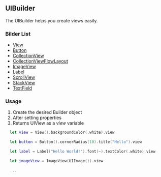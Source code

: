 ## UIBuilder
The UIBuilder helps you create views easily.

### Bilder List
- [View](https://github.com/cheonsong/UIBuilder/blob/master/UIBuilder/View.swift)
- [Button](https://github.com/cheonsong/UIBuilder/blob/master/UIBuilder/Button.swift)
- [CollectionView](https://github.com/cheonsong/UIBuilder/blob/master/UIBuilder/CollectionView.swift)
- [CollectionViewFlowLayout](https://github.com/cheonsong/UIBuilder/blob/master/UIBuilder/CollectionViewFlowLayout.swift)
- [ImageView](https://github.com/cheonsong/UIBuilder/blob/master/UIBuilder/ImageView.swift)
- [Label](https://github.com/cheonsong/UIBuilder/blob/master/UIBuilder/Label.swift)
- [ScrollView](https://github.com/cheonsong/UIBuilder/blob/master/UIBuilder/ScrollView.swift)
- [StackView](https://github.com/cheonsong/UIBuilder/blob/master/UIBuilder/StackView.swift)
- [TextField](https://github.com/cheonsong/UIBuilder/blob/master/UIBuilder/TextField.swift)

### Usage

1. Create the desired Builder object
2. After setting properties
3. Returns UIView as a _view_ variable

```Swift
  let view = View().backgroundColor(.white).view
  
  let button = Button().cornerRadius(10).title("Hello").view
  
  let label = Label("Hello World!").font(~).textColor(.white).view
  
  let imageView = ImageView(UIImage()).view
  
  ...
  
```
